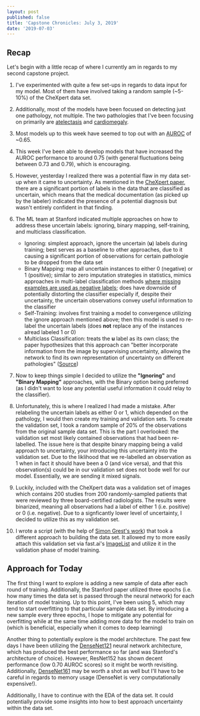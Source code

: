 ```yaml
---
layout: post
published: false
title: 'Capstone Chronicles: July 3, 2019'
date: '2019-07-03'
---
```

## Recap 

Let's begin with a little recap of where I currently am in regards to my second capstone project. 

1. I've experimented with quite a few set-ups in regards to data input for my model. Most of them have involved taking a random sample (~5-10%) of the CheXpert data set.
2. Additionally, most of the models have been focused on detecting just one pathology, not multiple. The two pathologies that I've been focusing on primarily are [atelectasis](https://my.clevelandclinic.org/health/diseases/17699-atelectasis) and [cardiomegaly](https://en.wikipedia.org/wiki/Cardiomegaly).
3. Most models up to this week have seemed to top out with an [AUROC](https://developers.google.com/machine-learning/crash-course/classification/roc-and-auc) of ~0.65.
4. This week I've been able to develop models that have increased the AUROC performance to around 0.75 (with general fluctuations being between 0.73 and 0.79), which is encouraging. 
5. However, yesterday I realized there was a potential flaw in my data set-up when it came to uncertainty. As mentioned in the [CheXpert paper](https://arxiv.org/abs/1901.07031), there are a significant portion of labels in the data that are classified as uncertain, which means that the medical documentation (as picked up by the labeler) indicated the presence of a potential diagnosis but wasn't entirely confident in that finding. 
6. The ML team at Stanford indicated multiple approaches on how to address these uncertain labels: ignoring, binary mapping, self-training, and multiclass classification.

	- Ignoring: simplest approach, ignore the uncertain (__u__) labels during training; best serves as a baseline to other approaches, due to it causing a significant portion of observations for certain pathologie to be dropped from the data set
	- Binary Mapping: map all uncertain instances to either 0 (negative) or 1 (positive); similar to zero imputation strategies in statistics, mimics approaches in multi-label classification methods [where missing examples are used as negative labels](https://www.hindawi.com/journals/cmmm/2014/781807/abs/); does have downside of potentially distorting the classifier especially if, despite their uncertainty, the uncertain observations convey useful information to the classifier
	- Self-Training: involves first training a model to convergence utilizing the ignore approach mentioned above; then this model is used ro re-label the uncertain labels (does **not** replace any of the instances alread labeled 1 or 0) 
	- Multiclass Classification: treats the __u__ label as its own class; the paper hypothesizes that this approach can "better incorporate information from the image by supervising uncertainty, allowing the network to find its own representation of uncertainty on different pathologies" ([Source](https://arxiv.org/abs/1901.07031))

7. Now to keep things simple I decided to utilize the __"Ignoring"__ and __"Binary Mapping"__ approaches, with the Binary option being preferred (as I didn't want to lose any potential useful information it could relay to the classifier).  
8. Unfortunately, this is where I realized I had made a mistake. After relabeling the uncertain labels as either 0 or 1, which depended on the pathology, I would then create my training and validation sets. To create the validation set, I took a random sample of 20% of the observations from the original sample data set. This is the part I overlooked: the validation set most likely contained observations that had been re-labelled. The issue here is that despite binary mapping being a valid approach to uncertainty, your introducing this uncertainty into the validation set. Due to the liklihood that we re-labelled an observation as 1 when in fact it should have been a 0 (and vice versa), and that this observation(s) could be in our validation set does not bode well for our model. Essentially, we are sending it mixed signals. 
9. Luckily, included with the CheXpert data was a validation set of images which contains 200 studies from 200 randomly-sampled patients that were reviewed by three board-certified radiologists. The results were binarized, meaning all observations had a label of either 1 (i.e. positive) or 0 (i.e. negative). Due to a signficantly lower level of uncertainty, I decided to utilize this as my validation set. 
10. I wrote a script (with the help of [Simon Grest's work](https://github.com/simongrest/chexpert-entries/blob/master/replicating_chexpert.ipynb)) that took a different approach to building the data set. It allowed my to more easily attach this validation set via fast.ai's [ImageList](https://docs.fast.ai/vision.data.html#ImageList) and utilize it in the validation phase of model training. 

## Approach for Today

The first thing I want to explore is adding a new sample of data after each round of training. Additionally, the Stanford paper utilized three epochs (i.e. how many times the data set is passed through the neural network) for each iteration of model training. Up to this point, I've been using 5, which may tend to start overfitting to that particular sample data set. By introducing a new sample every three epochs, I hope to mitigate any potential for overfitting while at the same time adding more data for the model to train on (which is beneficial, especially when it comes to deep learning) 

Another thing to potentially explore is the model architecture. The past few days I have been utilizing the [DenseNet121](https://www.kaggle.com/pytorch/densenet121) neural network architecture, which has produced the best performance so far (and was Stanford's architecture of choice). However, ResNet152 has shown decent performance (low 0.70 AUROC scores) so it might be worth revisiting. Additionally, [DenseNet161](https://www.kaggle.com/pytorch/densenet161) may be worth a shot as well but I'll have to be careful in regards to memory usage (DenseNet is very computationally expensive!). 

Additionally, I have to continue with the EDA of the data set. It could potentially provide some insights into how to best approach uncertainty within the data set.
